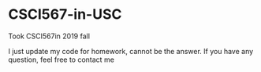 # CSCI567-in-USC
Took CSCI567in 2019 fall

I just update my code for homework, cannot be the answer. 
If you have any question, feel free to contact me 
